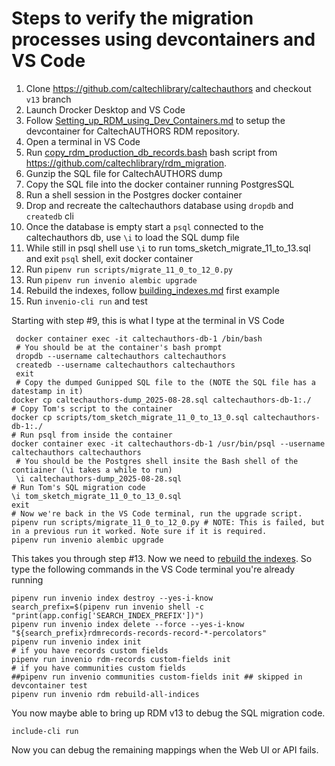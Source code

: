 
# Steps to verify the migration processes using devcontainers and VS Code

1. Clone <https://github.com/caltechlibrary/caltechauthors> and checkout `v13` branch
2. Launch Drocker Desktop and VS Code
3. Follow [Setting_up_RDM_using_Dev_Containers.md](Setting_up_RDM_using_Dev_Containers.md) to setup the devcontainer for CaltechAUTHORS RDM repository.
4. Open a terminal in VS Code
5. Run [copy_rdm_production_db_records.bash](copy_rdm_production_db_records.bash) bash script from <https://github.com/caltechlibrary/rdm_migration>. 
6. Gunzip the SQL file for CaltechAUTHORS dump
7. Copy the SQL file into the docker container running PostgresSQL
8. Run a shell session in the Postgres docker container
9. Drop and recreate the caltechauthors database using `dropdb` and `createdb` cli
10. Once the database is empty start a `psql` connected to the caltechauthors db, use `\i` to load the SQL dump file
11. While still in psql shell use `\i` to run toms_sketch_migrate_11_to_13.sql and exit `psql` shell, exit docker container
12. Run `pipenv run scripts/migrate_11_0_to_12_0.py`
13. Run `pipenv run invenio alembic upgrade`
14. Rebuild the indexes, follow [building_indexes.md](building_indexes.md) first example
15. Run `invenio-cli run` and test


Starting with step #9, this is what I type at the terminal in VS Code

~~~shell
 docker container exec -it caltechauthors-db-1 /bin/bash
 # You should be at the container's bash prompt
 dropdb --username caltechauthors caltechauthors
 createdb --username caltechauthors caltechauthors
 exit
 # Copy the dumped Gunipped SQL file to the (NOTE the SQL file has a datestamp in it)
docker cp caltechauthors-dump_2025-08-28.sql caltechauthors-db-1:./
# Copy Tom's script to the container
docker cp scripts/tom_sketch_migrate_11_0_to_13_0.sql caltechauthors-db-1:./
# Run psql from inside the container
docker container exec -it caltechauthors-db-1 /usr/bin/psql --username caltechauthors caltechauthors
 # You should be the Postgres shell insite the Bash shell of the contiainer (\i takes a while to run)
 \i caltechauthors-dump_2025-08-28.sql
# Run Tom's SQL migration code
\i tom_sketch_migrate_11_0_to_13_0.sql 
exit
# Now we're back in the VS Code terminal, run the upgrade script.
pipenv run scripts/migrate_11_0_to_12_0.py # NOTE: This is failed, but in a previous run it worked. Note sure if it is required.
pipenv run invenio alembic upgrade
~~~

This takes you through step #13. Now we need to [rebuild the indexes](building_indexes.md). So type
the following commands in the VS Code terminal you're already running

~~~shell
pipenv run invenio index destroy --yes-i-know
search_prefix=$(pipenv run invenio shell -c "print(app.config['SEARCH_INDEX_PREFIX'])")
pipenv run invenio index delete --force --yes-i-know "${search_prefix}rdmrecords-records-record-*-percolators"
pipenv run invenio index init
# if you have records custom fields
pipenv run invenio rdm-records custom-fields init
# if you have communities custom fields
##pipenv run invenio communities custom-fields init ## skipped in devcontainer test
pipenv run invenio rdm rebuild-all-indices
~~~

You now maybe able to bring up RDM v13 to debug the SQL migration code.

~~~shell
include-cli run
~~~

Now you can debug the remaining mappings when the Web UI or API fails.
